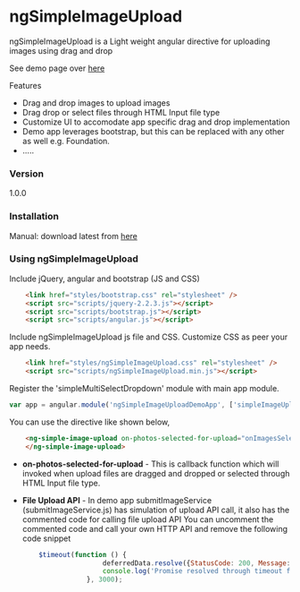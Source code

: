 # ngSimpleImageUpload
ngSimpleImageUpload is a Light weight angular directive for uploading images using drag and drop

See demo page over [here](http://ngSimpleImageUpload.azurewebsites.net/demo/index.html)

Features
* Drag and drop images to upload images
* Drag drop or select files through HTML Input file type
* Customize UI to accomodate app specific drag and drop implementation
* Demo app leverages bootstrap, but this can be replaced with any other as well e.g. Foundation.
* .....

### Version
1.0.0

### Installation
Manual: download latest from [here](https://github.com/aamolgote/ngSimpleImageUpload)

### Using ngSimpleImageUpload

Include jQuery, angular and bootstrap (JS and CSS)
```html
    <link href="styles/bootstrap.css" rel="stylesheet" />
    <script src="scripts/jquery-2.2.3.js"></script>
    <script src="scripts/bootstrap.js"></script>
    <script src="scripts/angular.js"></script>
```
Include ngSimpleImageUpload js file and CSS. Customize CSS as peer your app needs.
```html
	<link href="styles/ngSimpleImageUpload.css" rel="stylesheet" />
    <script src="scripts/ngSimpleImageUpload.min.js"></script>
```

Register the 'simpleMultiSelectDropdown' module with main app module.
```javascript
var app = angular.module('ngSimpleImageUploadDemoApp', ['simpleImageUpload']);
```

You can use the directive like shown below, 
```html
	<ng-simple-image-upload on-photos-selected-for-upload="onImagesSelectedForUpload">
    </ng-simple-image-upload>
```
 * **on-photos-selected-for-upload** - This is callback function which will invoked when upload files are dragged and dropped or selected through HTML Input file type.

 * **File Upload API** - In demo app submitImageService (submitImageService.js) has simulation of upload API call, it also has the commented code for calling file upload API
 You can uncomment the commented code and call your own HTTP API and remove the following code snippet
	```javascript
		$timeout(function () {
						deferredData.resolve({StatusCode: 200, Message: "Success"});
						console.log('Promise resolved through timeout fake service. Uncomment the code from submitImageService and configure your APi call.')
					}, 3000);
	```
    
